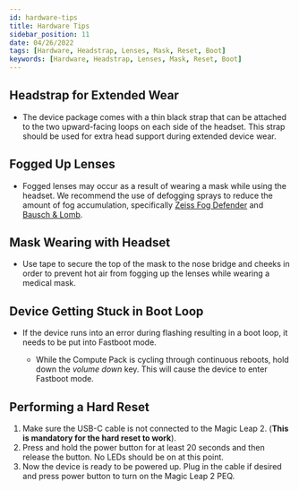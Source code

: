 ```yaml
---
id: hardware-tips
title: Hardware Tips
sidebar_position: 11
date: 04/26/2022
tags: [Hardware, Headstrap, Lenses, Mask, Reset, Boot]
keywords: [Hardware, Headstrap, Lenses, Mask, Reset, Boot]
---
```


## Headstrap for Extended Wear

- The device package comes with a thin black strap that can be attached to the two upward-facing loops on each side of the headset. This strap should be used for extra head support during extended device wear.

## Fogged Up Lenses

- Fogged lenses may occur as a result of wearing a mask while using the headset. We recommend the use of defogging sprays to reduce the amount of fog accumulation, specifically [Zeiss Fog Defender](https://www.zeiss.com/vision-care/int/spectacle-lenses-from-zeiss/lens-cleaning-solution-for-glasses/antifog-spray.html) and [Bausch & Lomb](https://www.bausch.com/our-products/safety-and-industrial-cleaning-products/pre-moistened-cleaning-tissues/fogshield-xp-pre-moistened-lens-cleaning-tissues).

## Mask Wearing with Headset

- Use tape to secure the top of the mask to the nose bridge and cheeks in order to prevent hot air from fogging up the lenses while wearing a medical mask.

## Device Getting Stuck in Boot Loop

- If the device runs into an error during flashing resulting in a boot loop, it needs to be put into Fastboot mode.

  - While the Compute Pack is cycling through continuous reboots, hold down the _volume down_ key. This will cause the device to enter Fastboot mode.

## Performing a Hard Reset

1. Make sure the USB-C cable is not connected to the Magic Leap 2. (**This is mandatory for the hard reset to work**).
2. Press and hold the power button for at least 20 seconds and then release the button. No LEDs should be on at this point.
3. Now the device is ready to be powered up. Plug in the cable if desired and press power button to turn on the Magic Leap 2 PEQ.
